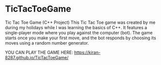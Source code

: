 # TicTacToeGame
Tic Tac Toe Game (C++ Project)  This Tic Tac Toe game was created by me during my holidays while I was learning the basics of C++. It features a single-player mode where you play against the computer (bot). The game starts once you make your first move, and the bot responds by choosing its moves using a random number generator.

YOU CAN PLAY THE GAME HERE:
https://kiran-8287.github.io/TicTacToeGame/
